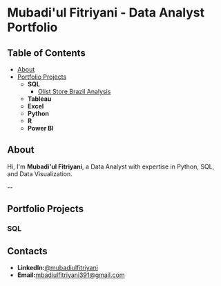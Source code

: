 # Mubadi'ul Fitriyani - Data Analyst Portfolio

## Table of Contents
- [About](https://github.com/Mubadiul/Data-Analyst-Portfolio/blob/main/README.md#about)
- [Portfolio Projects](#portfolio-projects)
  - **SQL**
    - [Olist Store Brazil Analysis](https://github.com/Mubadiul/Data-Analyst-Portfolio/blob/main/Olist%20Store%20Brazil%20Analysis.sql)
  - **Tableau**
  - **Excel**
  - **Python**
  - **R**
  - **Power BI**
 
## About
Hi, I'm **Mubadi'ul Fitriyani**, a Data Analyst with expertise in Python, SQL, and Data Visualization.

--

## Portfolio Projects

### **SQL**

## Contacts
- **LinkedIn:**[@mubadiulfitriyani](www.linkedin.com/in/mubadiulfitriyani)
- **Email:**[mbadiulfitriyani391@gmail.com](mbadiulfitriyani391@gmail.com)


